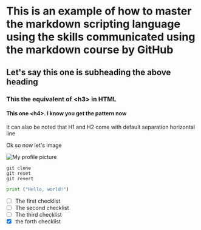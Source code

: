 # This is an example of how to master the markdown scripting language using the skills communicated using the markdown course by GitHub

## Let's say this one is subheading the above heading

### This the equivalent of \<h3> in HTML

#### This one \<h4>. I know you get the pattern now

It can also be noted that H1 and H2 come with default separation horizontal line

Ok so now let's image

![My profile picture](https://github.com/abujulaibib/skills-communicate-using-markdown/assets/99358822/db32d3fc-8951-4876-9f0e-b4e133a5b511)

```
git clone
git reset
git revert
```

``` python
print ("Hello, world!")
```

- [ ] The first checklist
- [ ] The second checklist
- [ ] The third checklist
- [x] the forth checklist
